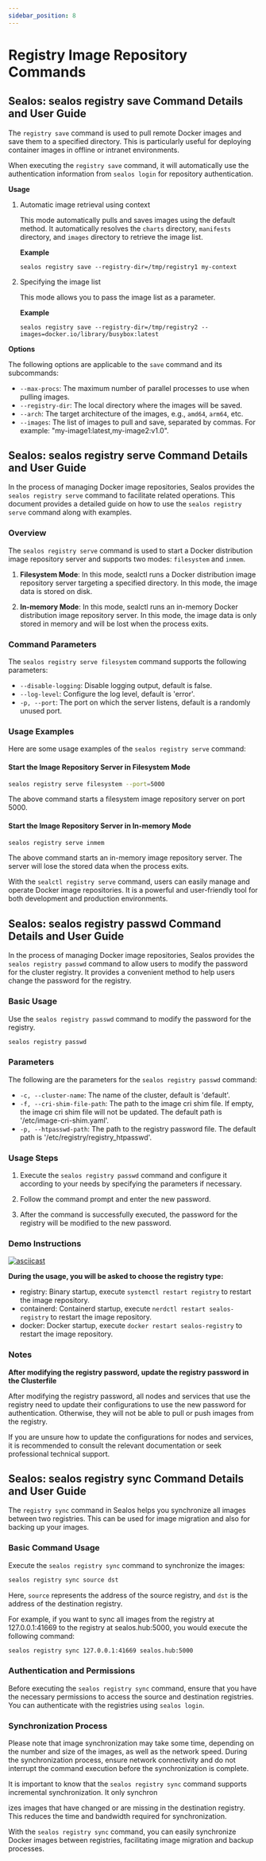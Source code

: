 ```yaml
---
sidebar_position: 8
---
```


# Registry Image Repository Commands

## Sealos: sealos registry save Command Details and User Guide

The `registry save` command is used to pull remote Docker images and save them to a specified directory. This is particularly useful for deploying container images in offline or intranet environments.

When executing the `registry save` command, it will automatically use the authentication information from `sealos login` for repository authentication.

**Usage**

1. Automatic image retrieval using context

   This mode automatically pulls and saves images using the default method. It automatically resolves the `charts` directory, `manifests` directory, and `images` directory to retrieve the image list.

   **Example**

   ```shell
   sealos registry save --registry-dir=/tmp/registry1 my-context
   ```

2. Specifying the image list

   This mode allows you to pass the image list as a parameter.

   **Example**

   ```shell
   sealos registry save --registry-dir=/tmp/registry2 --images=docker.io/library/busybox:latest
   ```

**Options**

The following options are applicable to the `save` command and its subcommands:

- `--max-procs`: The maximum number of parallel processes to use when pulling images.
- `--registry-dir`: The local directory where the images will be saved.
- `--arch`: The target architecture of the images, e.g., `amd64`, `arm64`, etc.
- `--images`: The list of images to pull and save, separated by commas. For example: "my-image1:latest,my-image2:v1.0".

## Sealos: sealos registry serve Command Details and User Guide

In the process of managing Docker image repositories, Sealos provides the `sealos registry serve` command to facilitate related operations. This document provides a detailed guide on how to use the `sealos registry serve` command along with examples.

### Overview

The `sealos registry serve` command is used to start a Docker distribution image repository server and supports two modes: `filesystem` and `inmem`.

1. **Filesystem Mode**: In this mode, sealctl runs a Docker distribution image repository server targeting a specified directory. In this mode, the image data is stored on disk.

2. **In-memory Mode**: In this mode, sealctl runs an in-memory Docker distribution image repository server. In this mode, the image data is only stored in memory and will be lost when the process exits.

### Command Parameters

The `sealos registry serve filesystem` command supports the following parameters:

- `--disable-logging`: Disable logging output, default is false.
- `--log-level`: Configure the log level, default is 'error'.
- `-p, --port`: The port on which the server listens, default is a randomly unused port.

### Usage Examples

Here are some usage examples of the `sealos registry serve` command:

#### Start the Image Repository Server in Filesystem Mode

```bash
sealos registry serve filesystem --port=5000
```

The above command starts a filesystem image repository server on port 5000.

#### Start the Image Repository Server in In-memory Mode

```bash
sealos registry serve inmem
```

The above command starts an in-memory image repository server. The server will lose the stored data when the process exits.

With the `sealctl registry serve` command, users can easily manage and operate Docker image repositories. It is a powerful and user-friendly tool for both development and production environments.

## Sealos: sealos registry passwd Command Details and User Guide

In the process of managing Docker image repositories, Sealos provides the `sealos registry passwd` command to allow users to modify the password for the cluster registry. It provides a convenient method to help users change the password for the registry.

### Basic Usage

Use the `sealos registry passwd` command to modify the password for the registry.

```bash
sealos registry passwd
```

### Parameters

The following are the parameters for the `sealos registry passwd` command:

- `-c, --cluster-name`: The name of the cluster, default is 'default'.
- `-f, --cri-shim-file-path`: The path to the image cri shim file. If empty, the image cri shim file will not be updated. The default path is '/etc/image-cri-shim.yaml'.
- `-p, --htpasswd-path`: The path to the registry password file. The default path is '/etc/registry/registry_htpasswd'.

### Usage Steps

1. Execute the `sealos registry passwd` command and configure it according to your needs by specifying the parameters if necessary.

2. Follow the command prompt and enter the new password.

3. After the command is successfully executed, the password for the registry will be modified to the new password.

### Demo Instructions

[![asciicast](https://asciinema.org/a/Qu05jah4ZZmjMuFR4vHEKvBsQ.svg)](https://asciinema.org/a/Qu05jah4ZZmjMuFR4vHEKvBsQ)

**During the usage, you will be asked to choose the registry type:**

- registry: Binary startup, execute `systemctl restart registry` to restart the image repository.
- containerd: Containerd startup, execute `nerdctl restart sealos-registry` to restart the image repository.
- docker: Docker startup, execute `docker restart sealos-registry` to restart the image repository.

### Notes

**After modifying the registry password, update the registry password in the Clusterfile**

After modifying the registry password, all nodes and services that use the registry need to update their configurations to use the new password for authentication. Otherwise, they will not be able to pull or push images from the registry.

If you are unsure how to update the configurations for nodes and services, it is recommended to consult the relevant documentation or seek professional technical support.

## Sealos: sealos registry sync Command Details and User Guide

The `registry sync` command in Sealos helps you synchronize all images between two registries. This can be used for image migration and also for backing up your images.

### Basic Command Usage

Execute the `sealos registry sync` command to synchronize the images:

```bash
sealos registry sync source dst
```

Here, `source` represents the address of the source registry, and `dst` is the address of the destination registry.

For example, if you want to sync all images from the registry at 127.0.0.1:41669 to the registry at sealos.hub:5000, you would execute the following command:

```bash
sealos registry sync 127.0.0.1:41669 sealos.hub:5000
```

### Authentication and Permissions

Before executing the `sealos registry sync` command, ensure that you have the necessary permissions to access the source and destination registries. You can authenticate with the registries using `sealos login`.

### Synchronization Process

Please note that image synchronization may take some time, depending on the number and size of the images, as well as the network speed. During the synchronization process, ensure network connectivity and do not interrupt the command execution before the synchronization is complete.

It is important to know that the `sealos registry sync` command supports incremental synchronization. It only synchron

izes images that have changed or are missing in the destination registry. This reduces the time and bandwidth required for synchronization.

With the `sealos registry sync` command, you can easily synchronize Docker images between registries, facilitating image migration and backup processes.
